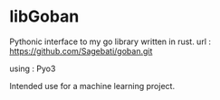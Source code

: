 libGoban
===

Pythonic interface to my go library written in rust.
url : https://github.com/Sagebati/goban.git

using : 
Pyo3

Intended use for a machine learning project.

